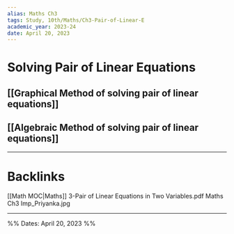 ```yaml
---
alias: Maths Ch3
tags: Study, 10th/Maths/Ch3-Pair-of-Linear-E
academic_year: 2023-24
date: April 20, 2023
---
```

# Solving Pair of Linear Equations
## [[Graphical Method of solving pair of linear equations]]
## [[Algebraic Method of solving pair of linear equations]]

---

# Backlinks

[[Math MOC|Maths]]
3-Pair of Linear Equations in Two Variables.pdf
Maths Ch3 Imp_Priyanka.jpg

---
%%
Dates: April 20, 2023
%%